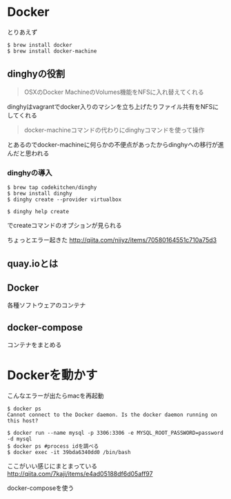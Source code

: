 # Docker

とりあえず
```
$ brew install docker
$ brew install docker-machine
```

## dinghyの役割
> OSXのDocker MachineのVolumes機能をNFSに入れ替えてくれる

dinghyはvagrantでdocker入りのマシンを立ち上げたりファイル共有をNFSにしてくれる

> docker-machineコマンドの代わりにdinghyコマンドを使って操作

とあるのでdocker-machineに何らかの不便点があったからdinghyへの移行が進んだと思われる

### dinghyの導入
```
$ brew tap codekitchen/dinghy
$ brew install dinghy
$ dinghy create --provider virtualbox
```

```
$ dinghy help create
```

でcreateコマンドのオプションが見られる

ちょっとエラー起きた
http://qiita.com/niiyz/items/70580164551c710a75d3

## quay.ioとは

## Docker
各種ソフトウェアのコンテナ

## docker-compose
コンテナをまとめる

# Dockerを動かす

こんなエラーが出たらmacを再起動
```
$ docker ps
Cannot connect to the Docker daemon. Is the docker daemon running on this host?
```

```
$ docker run --name mysql -p 3306:3306 -e MYSQL_ROOT_PASSWORD=password -d mysql
$ docker ps #process idを調べる
$ docker exec -it 39bda6340dd0 /bin/bash
```

ここがいい感じにまとまっている
http://qiita.com/7kaji/items/e4ad05188df6d05aff97

docker-composeを使う



